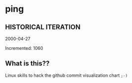 # ping

## HISTORICAL ITERATION
2000-04-27

Incremented: 1060

## What is this?? 
Linux skills to hack the github commit visualization chart `;-)`
